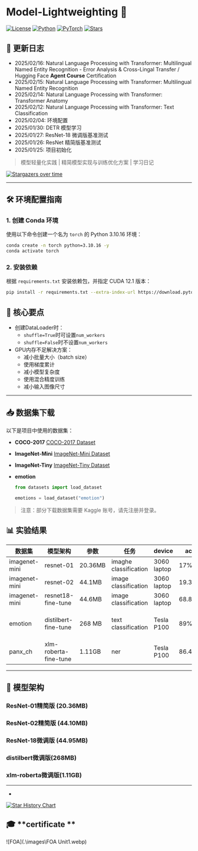 # Model-Lightweighting 🚀

[![License](https://img.shields.io/badge/License-MIT-blue.svg)](https://opensource.org/licenses/MIT)
[![Python](https://img.shields.io/badge/Python-3.10%2B-green)](https://www.python.org/)
[![PyTorch](https://img.shields.io/badge/PyTorch-2.1+-red)](https://pytorch.org/)
[![Stars](https://img.shields.io/github/stars/uohzey/model-lightweighting?style=social)](https://github.com/uohzey/model-lightweighting)

## 📜 更新日志

- 2025/02/16: Natural Language Processing with Transformer: Multilingual Named Entity Recognition - Error Analysis & Cross-Lingal Transfer / Hugging Face **Agent Course** Certification
- 2025/02/15: Natural Language Processing with Transformer: Multilingual Named Entity Recognition
- 2025/02/14: Natural Language Processing with Transformer: Transformer Anatomy
- 2025/02/12: Natural Language Processing with Transformer: Text Classification
- 2025/02/04: 环境配置
- 2025/01/30: DETR 模型学习
- 2025/01/27: ResNet-18 微调版基准测试
- 2025/01/26: ResNet 精简版基准测试
- 2025/01/25: 项目初始化

> 模型轻量化实践 | 精简模型实现与训练优化方案 | 学习日记

[![Stargazers over time](https://starchart.cc/uohzey/Model-Lightweighting.svg?variant=adaptive)](https://starchart.cc/uohzey/Model-Lightweighting)

---

## 🛠️ 环境配置指南

### 1. 创建 Conda 环境

使用以下命令创建一个名为 `torch` 的 Python 3.10.16 环境：

```bash
conda create -n torch python=3.10.16 -y
conda activate torch
```

### 2. 安装依赖

根据 `requirements.txt` 安装依赖包，并指定 CUDA 12.1 版本：

```bash
pip install -r requirements.txt --extra-index-url https://download.pytorch.org/whl/cu121
```

## 📌 核心要点

- 创建DataLoader时：
  - `shuffle=True`时可设置`num_workers`
  - `shuffle=False`时不设置`num_workers`
- GPU内存不足解决方案：
  - 减小批量大小（batch size）
  - 使用梯度累计
  - 减小模型复杂度
  - 使用混合精度训练
  - 减小输入图像尺寸

---

## 📥 数据集下载

以下是项目中使用的数据集：

- **COCO-2017**
  [COCO-2017 Dataset](https://www.kaggle.com/datasets/awsaf49/coco-2017-dataset)

- **ImageNet-Mini**
  [ImageNet-Mini Dataset](https://www.kaggle.com/datasets/ifigotin/imagenetmini-1000)

- **ImageNet-Tiny**
  [ImageNet-Tiny Dataset](https://www.kaggle.com/datasets/akash2sharma/tiny-imagenet)

- **emotion**

  ```python
  from datasets import load_dataset
  
  emotions = load_dataset("emotion")
  ```

> 注意：部分下载数据集需要 Kaggle 账号，请先注册并登录。

## 📊 实验结果

| 数据集        | 模型架构              | 参数    | 任务                  | device      | acc    | huggingface_hub                                              |
| ------------- | --------------------- | ------- | --------------------- | ----------- | ------ | ------------------------------------------------------------ |
| imagenet-mini | resnet-01             | 20.36MB | imaghe classification | 3060 laptop | 17%    |                                                              |
| imagenet-mini | resnet-02             | 44.1MB  | image classification  | 3060 laptop | 19.35% |                                                              |
| imagenet-mini | resnet18-fine-tune    | 44.6MB  | image classification  | 3060 laptop | 68.82% |                                                              |
| emotion       | distilbert-fine-tune  | 268 MB  | text classification   | Tesla P100  | 89%    | [distilbert-base-uncased-finetuned-emotion ](https://huggingface.co/uohzey/distilbert-base-uncased-finetuned-emotion) |
| panx_ch       | xlm-roberta-fine-tune | 1.11GB  | ner                   | Tesla P100  | 86.46% | [xlm-roberta-base-finetuned-panx-de](https://huggingface.co/uohzey/xlm-roberta-base-finetuned-panx-de) |



---

## 🧠 模型架构

### ResNet-01精简版 (20.36MB)

### ResNet-02精简版 (44.10MB)

### ResNet-18微调版 (44.95MB)

### distilbert微调版(268MB)

### xlm-roberta微调版(1.11GB)

---

- 

[![Star History Chart](https://api.star-history.com/svg?repos=uohzey/model-lightweighting&type=Date)](https://star-history.com/#uohzey/model-lightweighting&Date)

## 🎓 **certificate **

![FOA](.\images\FOA Unit1.webp)

